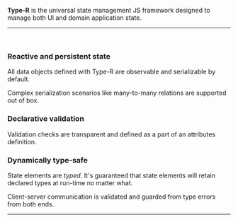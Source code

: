 <p class="lead">
	<strong>Type-R</strong> is the universal state management JS framework designed to manage both UI and domain application state.
</p>

<hr/>
<br/>
<div class=row>
<div class=col-third>

### Reactive and persistent state

All data objects defined with Type-R
are observable and serializable by default.

Complex serialization scenarios like many-to-many
relations are supported out of box.

</div>
<div class=col-third>

### Declarative validation

Validation checks are transparent and defined
as a part of an attributes definition.

</div>
<div class=col-third>

### Dynamically type-safe

State elements are _typed_.
It's guaranteed that state elements will
retain declared types at run-time no matter what.

Client-server communication is validated and guarded from
type errors from both ends.
</div>
</div>

<hr/>